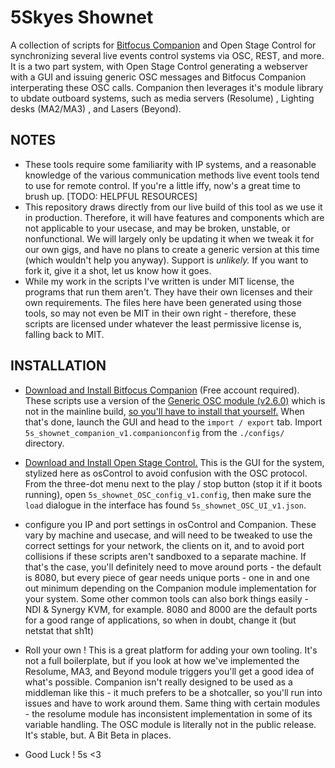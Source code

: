 # 5Skyes Shownet
A collection of scripts for [Bitfocus Companion](https://bitfocus.io/) and Open Stage Control for synchronizing several live events control systems via OSC, REST, and more. 
It is a two part system, with Open Stage Control generating a webserver with a GUI and issuing generic OSC messages and Bitfocus Companion interperating these OSC calls. Companion then leverages it's module library to ubdate outboard systems, such as media servers (Resolume) , Lighting desks (MA2/MA3) , and Lasers (Beyond).

## NOTES

 - These tools require some familiarity with IP systems, and a reasonable knowledge of the various communication methods live event tools tend to use for remote control. If you're a little iffy, now's a great time to brush up. [TODO: HELPFUL RESOURCES]
 - This repository draws directly from our live build of this tool as we use it in production. Therefore, it will have features and components which are not applicable to your usecase, and may be broken, unstable, or nonfunctional. We will largely only be updating it when we tweak it for our own gigs, and have no plans to create a generic version at this time (which wouldn't help you anyway). Support is _unlikely._ If you want to fork it, give it a shot, let us know how it goes.
 - While my work in the scripts I've written is under MIT license, the programs that run them aren't. They have their own licenses and their own requirements. The files here have been generated using those tools, so may not even be MIT in their own right - therefore, these scripts are licensed under whatever the least permissive license is, falling back to MIT.

## INSTALLATION

 - [Download and Install Bitfocus Companion](https://bitfocus.io/) (Free account required). These scripts use a version of the [Generic OSC module (v2.6.0)](https://github.com/bitfocus/companion-module-generic-osc/releases/tag/v2.6.0) which is not in the mainline build, [so you'll have to install that yourself.](https://github.com/bitfocus/companion/wiki/How-to-use-a-module-that-is-not-included-in-Companion-build) When that's done, launch the GUI and head to the `import / export` tab. Import `5s_shownet_companion_v1.companionconfig` from the `./configs/` directory.

- [Download and Install Open Stage Control.](https://openstagecontrol.ammd.net/) This is the GUI for the system, stylized here as osControl to avoid confusion with the OSC protocol. From the three-dot menu next to the play / stop button (stop it if it boots running), open `5s_shownet_OSC_config_v1.config`, then make sure the `load` dialogue in the interface has found `5s_shownet_OSC_UI_v1.json`. 

- configure you IP and port settings in osControl and Companion. These vary by machine and usecase, and will need to be tweaked to use the correct settings for your network, the clients on it, and to avoid port collisions if these scripts aren't sandboxed to a separate machine. If that's the case, you'll definitely need to move around ports - the default is 8080, but every piece of gear needs unique ports - one in and one out minimum depending on the Companion module implementation for your system. Some other common tools can also bork things easily - NDI & Synergy KVM, for example. 8080 and 8000 are the default ports for a good range of applications, so when in doubt, change it (but netstat that sh1t)

 - Roll your own ! This is a great platform for adding your own tooling. It's not a full boilerplate, but if you look at how we've implemented the Resolume, MA3, and Beyond module triggers you'll get a good idea of what's possible. Companion isn't really designed to be used as a middleman like this - it much prefers to be a shotcaller, so you'll run into issues and have to work around them. Same thing with certain modules - the resolume module has inconsistent implementation in some of its variable handling. The OSC module is literally not in the public release. It's stable, but. A Bit Beta in places.

 - Good Luck ! 5s <3